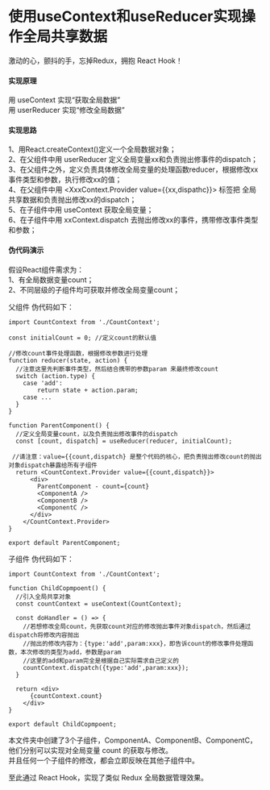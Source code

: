 # 使用useContext和useReducer实现操作全局共享数据

激动的心，颤抖的手，忘掉Redux，拥抱 React Hook！

#### 实现原理
用 useContext 实现“获取全局数据”  
用 userReducer 实现“修改全局数据”  

#### 实现思路
1、用React.createContext()定义一个全局数据对象；  
2、在父组件中用 userReducer 定义全局变量xx和负责抛出修事件的dispatch；  
3、在父组件之外，定义负责具体修改全局变量的处理函数reducer，根据修改xx事件类型和参数，执行修改xx的值；  
4、在父组件中用 <XxxContext.Provider value={{xx,dispathc}}> 标签把 全局共享数据和负责抛出修改xx的dispatch；  
5、在子组件中用 useContext 获取全局变量；  
6、在子组件中用 xxContext.dispatch 去抛出修改xx的事件，携带修改事件类型和参数；  

#### 伪代码演示

假设React组件需求为：  
1、有全局数据变量count；  
2、不同层级的子组件均可获取并修改全局变量count；  

父组件 伪代码如下：  

    import CountContext from './CountContext';

    const initialCount = 0; //定义count的默认值

    //修改count事件处理函数，根据修改参数进行处理
    function reducer(state, action) {
      //注意这里先判断事件类型，然后结合携带的参数param 来最终修改count
      switch (action.type) {
        case 'add':
            return state + action.param;
        case ...
      }
    }

    function ParentComponent() {
      //定义全局变量count，以及负责抛出修改事件的dispatch
      const [count, dispatch] = useReducer(reducer, initialCount);

     //请注意：value={{count,dispatch} 是整个代码的核心，把负责抛出修改count的抛出对象dispatch暴露给所有子组件
      return <CountContext.Provider value={{count,dispatch}}>
          <div>
            ParentComponent - count={count}
            <ComponentA />
            <ComponentB />
            <ComponentC />
          </div>
        </CountContext.Provider>
    }

    export default ParentComponent;


子组件 伪代码如下：  

    import CountContext from './CountContext';
    
    function ChildCopmpoent() {
      //引入全局共享对象
      const countContext = useContext(CountContext);

      const doHandler = () => {
        //若想修改全局count，先获取count对应的修改抛出事件对象dispatch，然后通过dispatch将修改内容抛出
        //抛出的修改内容为：{type:'add',param:xxx}，即告诉count的修改事件处理函数，本次修改的类型为add，参数是param
        //这里的add和param完全是根据自己实际需求自己定义的
        countContext.dispatch({type:'add',param:xxx});
      }

      return <div>
          {countContext.count}
        </div>
    }
    
    export default ChildCopmpoent;


本文件夹中创建了3个子组件，ComponentA、ComponentB、ComponentC，他们分别可以实现对全局变量 count 的获取与修改。  
并且任何一个子组件的修改，都会立即反映在其他子组件中。  

至此通过 React Hook，实现了类似 Redux 全局数据管理效果。
